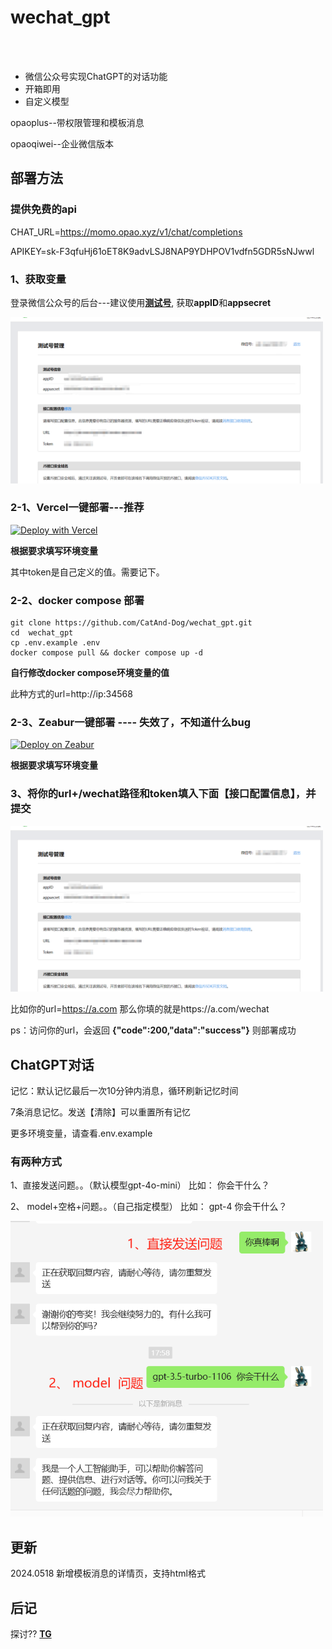 # wechat_gpt

<br/>
<br/>

* 微信公众号实现ChatGPT的对话功能   
* 开箱即用
* 自定义模型


opaoplus--带权限管理和模板消息

opaoqiwei--企业微信版本


## 部署方法

### 提供免费的api
CHAT_URL=https://momo.opao.xyz/v1/chat/completions

APIKEY=sk-F3qfuHj61oET8K9advLSJ8NAP9YDHPOV1vdfn5GDR5sNJwwl

### 1、获取变量
登录微信公众号的后台---建议使用[**测试号**](https://mp.weixin.qq.com/debug/cgi-bin/sandbox?t=sandbox/login), 获取**appID**和**appsecret**  

<img src="./img/wechat1.jpg" width="500">






### 2-1、Vercel一键部署---推荐
[![Deploy with Vercel](https://vercel.com/button)](https://vercel.com/new/clone?repository-url=https%3A%2F%2Fgithub.com%2FCatAnd-Dog%2Fwechat_gpt&env=WX_TOKEN,APPID,APPSECRET,CHAT_URL,APIKEY)

**根据要求填写环境变量**


其中token是自己定义的值。需要记下。


### 2-2、docker compose 部署
```
git clone https://github.com/CatAnd-Dog/wechat_gpt.git   
cd  wechat_gpt
cp .env.example .env
docker compose pull && docker compose up -d
```

**自行修改docker compose环境变量的值**   

此种方式的url=http://ip:34568



### 2-3、Zeabur一键部署  ---- 失效了，不知道什么bug
[![Deploy on Zeabur](https://zeabur.com/button.svg)](https://zeabur.com/templates/68MAH3?referralCode=CatAnd-Dog)

**根据要求填写环境变量**



### 3、将你的url+/wechat路径和token填入下面【**接口配置信息**】，并提交

<img src="./img/wechat1.jpg" width="500">

比如你的url=https://a.com 
那么你填的就是https://a.com/wechat

ps：访问你的url，会返回 **{"code":200,"data":"success"}** 则部署成功



## ChatGPT对话

记忆：默认记忆最后一次10分钟内消息，循环刷新记忆时间

7条消息记忆。发送【清除】可以重置所有记忆

更多环境变量，请查看.env.example

### 有两种方式

1、直接发送问题。。（默认模型gpt-4o-mini）  比如： 你会干什么？

2、 model+空格+问题。。（自己指定模型） 比如： gpt-4 你会干什么？

<img src="./img/gpt1.jpg" width="500">

## 更新
2024.0518  新增模板消息的详情页，支持html格式
## 后记

探讨?? [**TG**]()